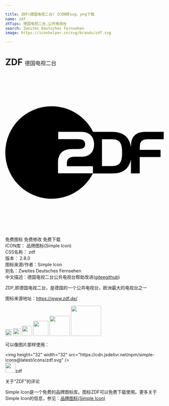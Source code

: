 ```yaml
---

title: ZDF(德国电视二台) ICON转svg、png下载
name: zdf
zhTips: 德国电视二台,公共电视台
search: Zweites Deutsches Fernsehen
image: https://iconhelper.cn/svg/brands/zdf.svg

---
```


# ZDF  <small style="font-size: 60%;font-weight: 100">德国电视二台</small>

<div id="svg" class="svg-wrap">
<svg role="img" viewBox="0 0 24 24" xmlns="http://www.w3.org/2000/svg"><title>ZDF icon</title><path d="M7.014 4.984A7.02 7.02 0 0 0 0 12.002a7.017 7.017 0 0 0 13.271 3.174h2.915c.696 0 1.324-.044 1.962-.553.461-.365.749-.884.883-1.56v2.103h1.336v-2.473h3.153v-1.1h-3.16l.02-.445c.005-.724.226-1.162 1.277-1.162H24V8.873h-2.818c-1.517 0-2.141.85-2.141 2.18v.129c-.254-1.565-1.185-2.309-2.889-2.309h-2.855a7.018 7.018 0 0 0-6.283-3.889zM8.02 8.873h3.436c1.742 0 1.992 1.219 1.992 1.9 0 .725-.298 1.873-1.992 1.873h-.844c-1.056 0-1.281.38-1.281 1.104v.336h3.945v1.074H7.982v-1.558c0-1.335.625-2.123 2.137-2.123h.873c.691 0 1.1-.14 1.1-.725 0-.605-.409-.772-1.12-.772h-2.95V8.873zm6.63 1.113h1.472c1.157 0 1.574.496 1.574 2.041 0 1.541-.412 2.035-1.574 2.035H14.65V9.986z"/></svg>
</div>
<detail full-name='zdf'></detail>

<div class="detail-page">
<p>
<span><span class="badge-success badge">免费图标</span> <span class="badge-success badge">免费修改</span>  <span class="badge-success badge">免费下载</span> </span>
<br/>
<span>
ICON库：
<span class="badge-secondary badge">品牌图标(Simple Icon)</span> 
</span>
<br/>
<span>
CSS名称：
<span class="badge-secondary badge">zdf</span> 
</span>

<br/>
<span>
版本：
<span class="badge-secondary badge">2.8.0</span> 
</span>
<br/>
<span>图标来源/作者：<span class="badge-light badge">Simple Icon</span></span> 
<br/>
<span>别名：<span class="badge-light badge">Zweites Deutsches Fernsehen</span></span><br/><span class="zh-detail">中文描述：<span class="badge-primary badge">德国电视二台</span><span class="badge-primary badge">公共电视台</span><span class="help-link"><span>帮助改进</span>(<a href="https://gitee.com/liuwave/icon-helper/edit/master/json/brands/zdf.json" target="_blank" rel="noopener noreferrer">gitee</a><a href="https://github.com/liuwave/icon-helper/edit/master/json/brands/zdf.json" target="_blank" rel="noopener noreferrer">github</a></span>)</span><br/>
</p>
</div><div class="description description alert alert-light"><p>ZDF,即德国电视二台，是德国的一个公共电视台，欧洲最大的电视台之一</p><p>图标来源地址：<a href="https://www.zdf.de/" target="_blank" rel="noopener noreferrer">https://www.zdf.de/</a></p></div>
<div class="alert alert-dark">
<img height="21" width="21" src="https://cdn.jsdelivr.net/npm/simple-icons@latest/icons/zdf.svg" />
<img height="24" width="24" src="https://cdn.jsdelivr.net/npm/simple-icons@latest/icons/zdf.svg" />
<img height="32" width="32" src="https://cdn.jsdelivr.net/npm/simple-icons@latest/icons/zdf.svg" />
<img height="48" width="48" src="https://cdn.jsdelivr.net/npm/simple-icons@latest/icons/zdf.svg" />
<img height="64" width="64" src="https://cdn.jsdelivr.net/npm/simple-icons@latest/icons/zdf.svg" />
<img height="96" width="96" src="https://cdn.jsdelivr.net/npm/simple-icons@latest/icons/zdf.svg" />

</div>
<div>
  <p>可以像图片那样使用：    
  </p>
  <div class="alert alert-primary" style="font-size: 14px">
    &lt;img height="32" width="32" src="https://cdn.jsdelivr.net/npm/simple-icons@latest/icons/zdf.svg" /&gt;
    <copy-btn content='<img height="32" width="32" src="https://cdn.jsdelivr.net/npm/simple-icons@latest/icons/zdf.svg" />'></copy-btn>
  </div>
  <div class="alert alert-secondary">
    <img height="32" width="32" src="https://cdn.jsdelivr.net/npm/simple-icons@latest/icons/zdf.svg" />zdf
    <copy-btn content="zdf" btn-title="复制图标名称"></copy-btn>
  </div>
</div>

<Vssue title="关于“ZDF”的评论" >关于“ZDF”的评论</Vssue>


<div><p>Simple Icon是一个免费的品牌图标库。图标ZDF可以免费下载使用。更多关于  Simple Icon的信息，参见：<a target="_blank" href="https://iconhelper.cn/brands.html">品牌图标(Simple Icon)</a>
</p></div>
